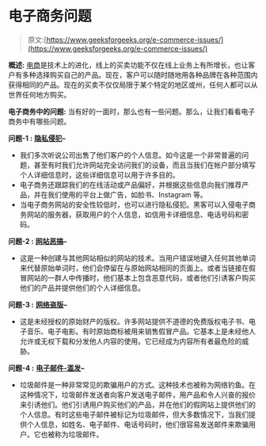 # 电子商务问题

> 原文:[https://www.geeksforgeeks.org/e-commerce-issues/](https://www.geeksforgeeks.org/e-commerce-issues/)

**概述:**
[电商](https://www.geeksforgeeks.org/e-commerce/)是技术上的进化，线上的买卖功能不仅在线上业务上有所增长，也让客户有多种选择购买自己的产品。现在，客户可以随时随地用各种品牌在各种范围内获得相同的产品。现在的买卖不仅仅局限于某个特定的地区或州，任何人都可以从世界任何地方购买。

**电子商务中的问题:**
当有好的一面时，那么也有一些问题。那么，让我们看看电子商务中有哪些问题。

**问题-1 :**
[**隐私侵犯**](https://www.geeksforgeeks.org/ethical-issues-in-information-technology-it/)**–**

*   我们多次听说公司出售了他们客户的个人信息。如今这是一个非常普遍的问题，甚至有时我们允许网站完全访问我们的设备，而且当我们在帐户部分填写个人详细信息时，这些详细信息可以用于许多目的。
*   电子商务还跟踪我们的在线活动或产品偏好，并根据这些信息向我们推荐产品，并在我们使用的平台上做广告，如脸书、Instagram 等。
*   当电子商务网站的安全性较低时，也可以进行隐私侵犯。黑客可以入侵电子商务网站的服务器，获取用户的个人信息，如信用卡详细信息、电话号码和密码。

**问题-2 :**
[**网站恶搞**](https://www.geeksforgeeks.org/ip-spoofing/)**–**

*   这是一种创建与其他网站相似的网站的技术。当用户错误地键入任何其他单词来代替原始单词时，他们会停留在与原始网站相同的页面上。或者当链接在假冒网站的一群人中传播时，他们基本上包含恶意代码，或者他们引诱客户购买他们的产品并提供他们的个人详细信息。

**问题-3 :**
[**网络盗版**](https://www.geeksforgeeks.org/ethical-issues-in-information-technology-it/)**–**

*   这是未经授权的原始财产的版权。许多网站提供不道德的免费版权电子书、电子音乐、电子电影。有时原始商标被用来销售假冒产品。它基本上是未经他人允许或无权下载和分发他人内容的使用。它已经成为内容所有者最危险的威胁。

**问题-4 :**
[**电子邮件-滥发**](https://www.geeksforgeeks.org/types-of-email-attacks/)**–**

*   垃圾邮件是一种非常常见的欺骗用户的方式。这种技术也被称为网络钓鱼。在这种情况下，垃圾邮件发送者向客户发送电子邮件，用产品和令人兴奋的报价来引诱他们。他们引诱用户购买他们的产品，并在他们的假网站上提供他们的个人信息。有时这些电子邮件被标记为垃圾邮件，但大多数情况下，当我们提供个人信息，如姓名、电子邮件、电话号码时，他们很容易发送邮件来欺骗用户。它也被称为垃圾邮件。